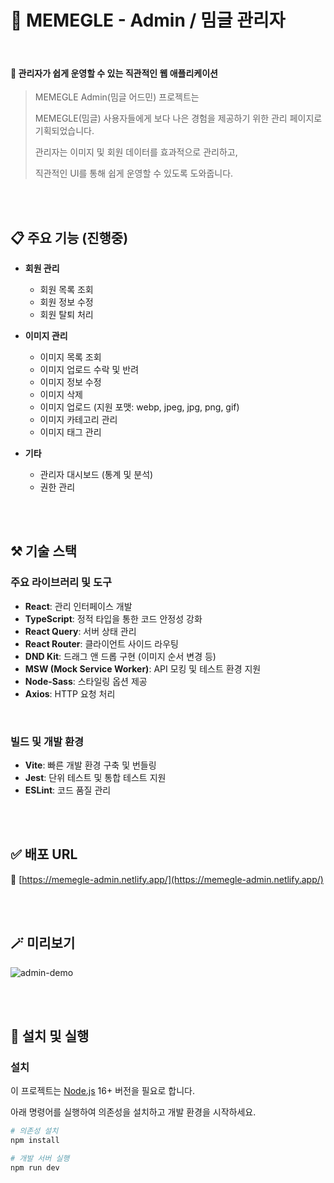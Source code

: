 
# 📍 MEMEGLE  - Admin / 밈글 관리자 

<br/>

#### 🧸 관리자가 쉽게 운영할 수 있는 직관적인 웹 애플리케이션

> MEMEGLE Admin(밈글 어드민) 프로젝트는
> 
> MEMEGLE(밈글) 사용자들에게 보다 나은 경험을 제공하기 위한 관리 페이지로 기획되었습니다.
>
> 관리자는 이미지 및 회원 데이터를 효과적으로 관리하고,
> 
> 직관적인 UI를 통해 쉽게 운영할 수 있도록 도와줍니다.

<br/><br/>

## 📋 주요 기능 (진행중)

- **회원 관리**
    - 회원 목록 조회
    - 회원 정보 수정 
    - 회원 탈퇴 처리

- **이미지 관리**
    - 이미지 목록 조회
    - 이미지 업로드 수락 및 반려
    - 이미지 정보 수정
    - 이미지 삭제
    - 이미지 업로드 (지원 포맷: webp, jpeg, jpg, png, gif)
    - 이미지 카테고리 관리
    - 이미지 태그 관리

- **기타**
    - 관리자 대시보드 (통계 및 분석)
    - 권한 관리

<br/><br/>

## ⚒ 기술 스택

### 주요 라이브러리 및 도구

- **React**: 관리 인터페이스 개발
- **TypeScript**: 정적 타입을 통한 코드 안정성 강화
- **React Query**: 서버 상태 관리
- **React Router**: 클라이언트 사이드 라우팅
- **DND Kit**: 드래그 앤 드롭 구현 (이미지 순서 변경 등)
- **MSW (Mock Service Worker)**: API 모킹 및 테스트 환경 지원
- **Node-Sass**: 스타일링 옵션 제공
- **Axios**: HTTP 요청 처리

<br/>

### 빌드 및 개발 환경

- **Vite**: 빠른 개발 환경 구축 및 번들링
- **Jest**: 단위 테스트 및 통합 테스트 지원
- **ESLint**: 코드 품질 관리

<br/><br/>

## ✅ 배포 URL

🔗 [https://memegle-admin.netlify.app/](https://memegle-admin.netlify.app/)

<br/><br/>

## 🪄 미리보기


![admin-demo](https://github.com/user-attachments/assets/7c406ff6-dd2f-4ee3-909d-353a1f0ef9d2)

<br/><br/>

## 🎃 설치 및 실행

### 설치

이 프로젝트는 [Node.js](https://nodejs.org/) 16+ 버전을 필요로 합니다.

아래 명령어를 실행하여 의존성을 설치하고 개발 환경을 시작하세요.

```bash
# 의존성 설치
npm install

# 개발 서버 실행
npm run dev
